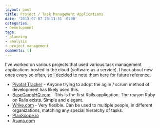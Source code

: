 ```yaml
---
layout: post
title: Project / Task Management Applications
date: '2013-07-07 23:11:31 -0700'
categories:
- Development
tags:
- planning
- analysis
- project management
comments: []
---
```

I've worked on various projects that used various task management applications hosted in the cloud (software as a service). I hear about new ones every so often, so I decided to note them here for future reference.

* [Pivotal Tracker](http://www.pivotaltracker.com/) - Anyone trying to adopt the agile / scrum method of development has likely used this.
* [BaseCampHQ.com](http://basecamp.com/) - This is the first Rails application. The reason Ruby on Rails exists. Simple and elegant.
* [Wrike.com](http://www.wrike.com/) - Very flexible. Can be used to multiple people, in different organizations, matching any special hierarchy of tasks.
* [PlanScope.io](https://planscope.io/)
* [Asana.com](http://asana.com/)
